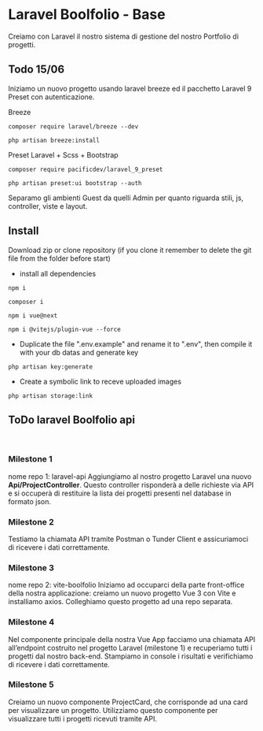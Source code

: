 # Laravel Boolfolio - Base

Creiamo con Laravel il nostro sistema di gestione del nostro Portfolio di progetti.

## Todo 15/06

Iniziamo un nuovo progetto usando laravel breeze ed il pacchetto Laravel 9 Preset con autenticazione.

Breeze
```
composer require laravel/breeze --dev

php artisan breeze:install
```

Preset Laravel + Scss + Bootstrap
```
composer require pacificdev/laravel_9_preset

php artisan preset:ui bootstrap --auth
```
Separamo gli ambienti Guest da quelli Admin per quanto riguarda stili, js, controller, viste e layout.


## Install

Download zip or clone repository (if you clone it remember to delete the git file from the folder before start)

- install all dependencies

```
npm i 

composer i 

npm i vue@next

npm i @vitejs/plugin-vue --force

```

- Duplicate the file  ".env.example" and rename it to ".env", then compile it with your db datas and generate key

```
php artisan key:generate
```

- Create a symbolic link to receve uploaded images

```
php artisan storage:link
```



## ToDo laravel Boolfolio api
<br>

### **Milestone 1**
nome repo 1: laravel-api
Aggiungiamo al nostro progetto Laravel una nuovo **Api/ProjectController**. Questo controller risponderà a delle richieste via API e si occuperà di restituire la lista dei progetti presenti nel database in formato json.
### **Milestone 2**
Testiamo la chiamata API tramite Postman o Tunder Client e assicuriamoci di ricevere i dati correttamente.
### **Milestone 3**
nome repo 2: vite-boolfolio
Iniziamo ad occuparci della parte front-office della nostra applicazione: creiamo un nuovo progetto Vue 3 con Vite e installiamo axios.
Colleghiamo questo progetto ad una repo separata.
### **Milestone 4**
Nel componente principale della nostra Vue App facciamo una chiamata API all’endpoint costruito nel progetto Laravel (milestone 1) e recuperiamo tutti i progetti dal nostro back-end.
Stampiamo in console i risultati e verifichiamo di ricevere i dati correttamente.
### **Milestone 5**
Creiamo un nuovo componente ProjectCard, che corrisponde ad una card per visualizzare un progetto. Utilizziamo questo componente per visualizzare tutti i progetti ricevuti tramite API.
